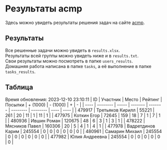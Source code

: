 # Результаты acmp
Здесь можно увидеть результаты решения задач на сайте [acmp](https://acmp.ru). 

## Результаты
Все решенные задачи можно увидеть в `results.xlsx`.  
Результаты всей группы можно увидеть ниже и в `results.txt`.  
Свои результаты можно посмотреть в папке `users_results`.  
Домашняя работа написана в папке `tasks`, а её выполнение в папке `tasks_results`.

## Таблица
Время обновления: 2023-12-10 23:10:11
| ID   | Участник | Место | Рейтинг | Посылки | + (1000) | - (1000) | +    | -    |
| ---- | -------- | ----- | ------- | ------- | -------- | -------- | ---- | ---- |
| 479917 | Третьяков Кирилл | 55221 | 261 | 20 | 11 | 1 | 11 | 1 |
| 477975 | Коткин Егор | 72645 | 159 | 18 | 7 | 1 | 7 | 1 |
| 480936 | Ившин Роман | 120675 | 48 | 6 | 3 | 1 | 3 | 1 |
| 478222 | Мясников Павел | 160306 | 20 | 5 | 4 | 1 | 4 | 1 |
| 477978 | Вадретдинов Карим | 245554 | 0 | 0 | 0 | 0 | 0 | 0 |
| 480961 | Самарин Михаил | 245554 | 0 | 0 | 0 | 0 | 0 | 0 |
| 477982 | Юлия Андреевна | 245554 | 0 | 0 | 0 | 0 | 0 | 0 |
